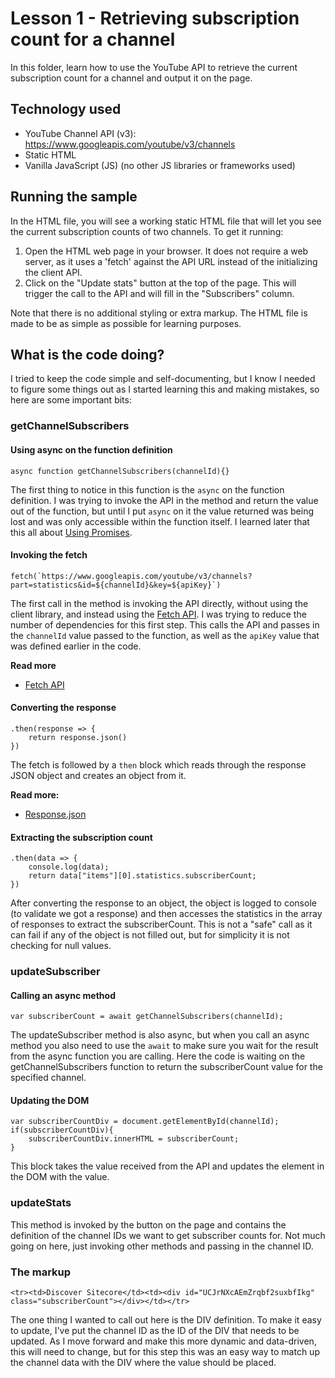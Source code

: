 # Lesson 1 - Retrieving subscription count for a channel

In this folder, learn how to use the YouTube API to retrieve the current subscription count for a channel and output it on the page.

## Technology used
- YouTube Channel API (v3): https://www.googleapis.com/youtube/v3/channels
- Static HTML
- Vanilla JavaScript (JS) (no other JS libraries or frameworks used)

## Running the sample
In the HTML file, you will see a working static HTML file that will let you see the current subscription counts of two channels. To get it running:

1. Open the HTML web page in your browser. It does not require a web server, as it uses a 'fetch' against the API URL instead of the initializing the client API.
2. Click on the "Update stats" button at the top of the page. This will trigger the call to the API and will fill in the "Subscribers" column.

Note that there is no additional styling or extra markup. The HTML file is made to be as simple as possible for learning purposes.

## What is the code doing?
I tried to keep the code simple and self-documenting, but I know I needed to figure some things out as I started learning this and making mistakes, so here are some important bits:

### getChannelSubscribers

#### Using async on the function definition
	async function getChannelSubscribers(channelId){}

The first thing to notice in this function is the `async` on the function definition. I was trying to invoke the API in the method and return the value out of the function, but until I put `async` on it the value returned was being lost and was only accessible within the function itself. I learned later that this all about [Using Promises](https://developer.mozilla.org/en-US/docs/Web/JavaScript/Guide/Using_promises).

#### Invoking the fetch

	fetch(`https://www.googleapis.com/youtube/v3/channels?part=statistics&id=${channelId}&key=${apiKey}`)

The first call in the method is invoking the API directly, without using the client library, and instead using the [Fetch API](https://developer.mozilla.org/en-US/docs/Web/API/Fetch_API). I was trying to reduce the number of dependencies for this first step. This calls the API and passes in the `channelId` value passed to the function, as well as the `apiKey` value that was defined earlier in the code.

**Read more**
 * [Fetch API](https://developer.mozilla.org/en-US/docs/Web/API/Fetch_API)

#### Converting the response

	.then(response => {
    	return response.json()
    })

The fetch is followed by a `then` block which reads through the response JSON object and creates an object from it. 

**Read more:**
 * [Response.json](https://developer.mozilla.org/en-US/docs/Web/API/Response/json)

#### Extracting the subscription count

	.then(data => {
    	console.log(data);
    	return data["items"][0].statistics.subscriberCount;
    })

After converting the response to an object, the object is logged to console (to validate we got a response) and then accesses the statistics in the array of responses to extract the subscriberCount. This is not a "safe" call as it can fail if any of the object is not filled out, but for simplicity it is not checking for null values.

### updateSubscriber

#### Calling an async method
	var subscriberCount = await getChannelSubscribers(channelId);

The updateSubscriber method is also async, but when you call an async method you also need to use the `await` to make sure you wait for the result from the async function you are calling. Here the code is waiting on the getChannelSubscribers function to return the subscriberCount value for the specified channel.

#### Updating the DOM
	var subscriberCountDiv = document.getElementById(channelId);
    if(subscriberCountDiv){
    	subscriberCountDiv.innerHTML = subscriberCount;
	}

This block takes the value received from the API and updates the element in the DOM with the value.

### updateStats
This method is invoked by the button on the page and contains the definition of the channel IDs we want to get subscriber counts for. Not much going on here, just invoking other methods and passing in the channel ID.

### The markup
	<tr><td>Discover Sitecore</td><td><div id="UCJrNXcAEmZrqbf2suxbfIkg" class="subscriberCount"></div></td></tr>

The one thing I wanted to call out here is the DIV definition. To make it easy to update, I've put the channel ID as the ID of the DIV that needs to be updated. As I move forward and make this more dynamic and data-driven, this will need to change, but for this step this was an easy way to match up the channel data with the DIV where the value should be placed.
